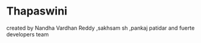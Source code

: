 # Thapaswini
created by Nandha Vardhan Reddy
,sakhsam sh
,pankaj patidar
and fuerte developers team
